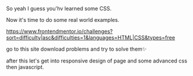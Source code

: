 So yeah I guess you'hv learned some CSS.

Now it's time to do some real world examples.

https://www.frontendmentor.io/challenges?sort=difficulty|asc&difficulties=1&languages=HTML|CSS&types=free

go to this site
download problems and try to solve them✨

after this let's get into responsive design of page and some advanced css then javascript.